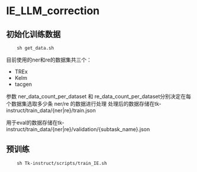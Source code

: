 # IE_LLM_correction
## 初始化训练数据
```shell
    sh get_data.sh
```
目前使用的ner和re的数据集共三个：
+ TREx
+ Kelm
+ tacgen

参数 ner_data_count_per_dataset 和 re_data_count_per_dataset分别决定在每个数据集选取多少条 ner/re 的数据进行处理
处理后的数据存储在tk-instruct/train_data/{ner|re}/train.json

用于eval的数据存储在tk-instruct/train_data/{ner|re}/validation/{subtask_name}.json

## 预训练
```shell
    sh Tk-instruct/scripts/train_IE.sh
```
